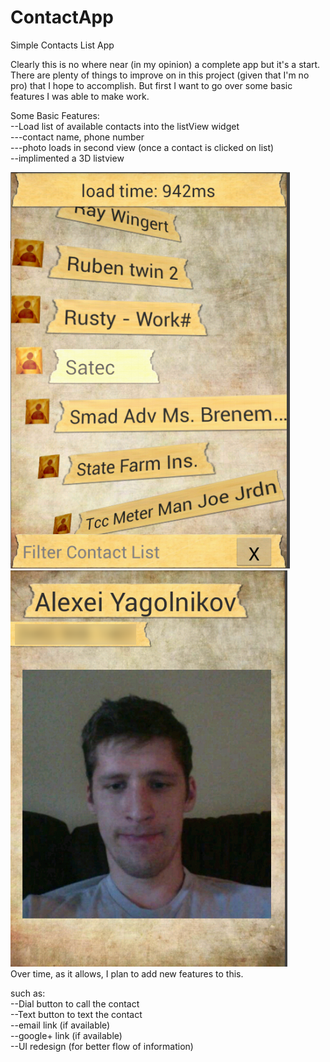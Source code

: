 ContactApp
==========

Simple Contacts List App

Clearly this is no where near (in my opinion) a complete app but it's a start. There are plenty of things 
to improve on in this project (given that I'm no pro) that I hope to accomplish. But first I want to go over
some basic features I was able to make work.

Some Basic Features:<br />
--Load list of available contacts into the listView widget<br />
---contact name, phone number<br />
---photo loads in second view (once a contact is clicked on list)<br />
--implimented a 3D listview<br />

<img src="/view2.png" />
<img src="/view1.png" /><br />
Over time, as it allows, I plan to add new features to this.

such as:<br />
--Dial button to call the contact<br />
--Text button to text the contact<br />
--email link (if available)<br />
--google+ link (if available)<br />
--UI redesign (for better flow of information)
